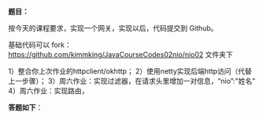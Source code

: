 **题目：**

按今天的课程要求，实现一个网关，实现以后，代码提交到 Github。

基础代码可以 fork：https://github.com/kimmking/JavaCourseCodes02nio/nio02 文件夹下  

1）整合你上次作业的httpclient/okhttp；
2）使用netty实现后端http访问（代替上一步骤）；
3）周六作业：实现过滤器，在请求头里增加一对信息，“nio”:"姓名"
4）周六作业：实现路由， 

**答题如下**：